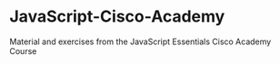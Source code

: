 # JavaScript-Cisco-Academy
 Material and exercises from the JavaScript Essentials Cisco Academy Course
